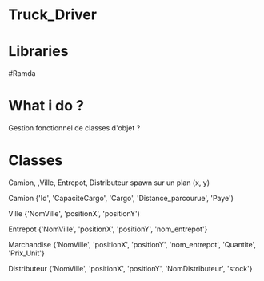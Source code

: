# Truck_Driver

# Libraries
#Ramda

# What i do ?
Gestion fonctionnel de classes d'objet ?

# Classes
Camion, ,Ville, Entrepot, Distributeur spawn sur un plan (x, y)

Camion {'Id', 'CapaciteCargo', 'Cargo', 'Distance_parcourue', 'Paye')

Ville {'NomVille', 'positionX', 'positionY')

Entrepot {'NomVille', 'positionX', 'positionY', 'nom_entrepot'}

Marchandise {'NomVille', 'positionX', 'positionY', 'nom_entrepot', 'Quantite', 'Prix_Unit'}

Distributeur {'NomVille', 'positionX', 'positionY', 'NomDistributeur', 'stock'}

